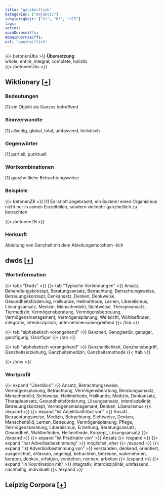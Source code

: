 ```yaml
---
title: "ganzheitlich"
kategorien: ["Adjektiv"]
schwierigkeit: ["k1", "h3", "r15"]
tags:
series:
mainDornseiffs:
domainDornseiffs:
url: "ganzheitlich"
---
```


{{< betonenÜbs >}}
**Übersetzung:**  
whole, entire, integral, complete, holistic  
{{< /betonenÜbs >}}

## Wiktionary [[+](https://de.wiktionary.org/wiki/ganzheitlich)]

### Bedeutungen
[1] ein Objekt als Ganzes betreffend  

### Sinnverwandte
[1] allseitig, global, total, umfassend, holistisch  

### Gegenwörter
[1] partiell, punktuell  

### Wortkombinationen
[1] ganzheitliche Betrachtungsweise  

### Beispiele
{{< betonenZB >}}
[1] Es ist oft angebracht, ein System/ einen Organismus nicht nur in seinen Einzelteilen, sondern vielmehr ganzheitlich zu betrachten.  

{{< /betonenZB >}}
### Herkunft
Ableitung von Ganzheit mit dem Ableitungsmorphem -lich  



## dwds [[+](https://www.dwds.de/wb/ganzheitlich)]

### Wortinformation
{{< tabs "Dwds" >}}
{{< tab "Typische Verbindungen" >}}
Ansatz, Behandlungskonzept, Beratungsansatz, Betrachtung, Betrachtungsweise, Betreuungskonzept, Denkansatz, Denken, Denkweise, Gesundheitsförderung, Heilkunde, Heilmethode, Lernen, Liberalismus, Lösungsansatz, Medizin, Menschenbild, Sichtweise, Therapieansatz, Tiermedizin, Vermögensberatung, Vermögensbetreuung, Vermögensmanagement, Vermögensplanung, Weltsicht, Wohlbefinden, integrativ, interdisziplinär, unternehmensübergreifend
{{< /tab >}}

{{< tab "alphabetisch vorangehend" >}}
Ganzheit, Ganzglastür, ganzgar, ganzfigurig, Ganzfigur
{{< /tab >}}

{{< tab "alphabetisch vorangehend" >}}
Ganzheitlichkeit, Ganzheitsbegriff, Ganzheitserziehung, Ganzheitsmedizin, Ganzheitsmethode
{{< /tab >}}

{{< /tabs >}}

### Wortprofil
{{< expand "Überblick" >}} Ansatz, Betrachtungsweise, Vermögensplanung, Betrachtung, Vermögensberatung, Beratungsansatz, Menschenbild, Sichtweise, Heilmethode, Heilkunde, Medizin, Denkansatz, Therapieansatz, Gesundheitsförderung, Lösungsansatz, interdisziplinär, Betreuungskonzept, Vermögensmanagement, Denken, Liberalismus {{< /expand >}}
{{< expand "ist Adjektivattribut von" >}} Ansatz, Betrachtungsweise, Medizin, Betrachtung, Sichtweise, Denken, Menschenbild, Lernen, Betreuung, Vermögensplanung, Pflege, Vermögensberatung, Liberalismus, Erziehung, Beratungsansatz, Gesundheit, Wohlbefinden, Heilmethode, Konzept, Lösungsansatz {{< /expand >}}
{{< expand "ist Prädikativ von" >}} Ansatz {{< /expand >}}
{{< expand "hat Adverbialbestimmung" >}} möglichst, eher {{< /expand >}}
{{< expand "ist Adverbialbestimmung von" >}} verstanden, denkend, orientiert, ausgerichtet, erfassen, angelegt, betrachten, betreuen, wahrnehmen, beraten, denken, erfolgen, verstehen, nennen, arbeiten {{< /expand >}}
{{< expand "in Koordination mit" >}} integrativ, interdisziplinär, umfassend, nachhaltig, individuell {{< /expand >}}

## Leipzig Corpora [[+](https://corpora.uni-leipzig.de/en/res?word=ganzheitlich&corpusId=deu_newscrawl-public_2018)]

